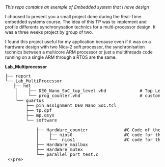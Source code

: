 *This repo contains an exemple of Embedded system that i have design*

I choosed to present you a small project done during the Real-Time embedded systems course.
The idea of this TP was to implement and profile differents synchronysation technics for a multi-processor design. 
It was a three weeks project by group of two.

I found this project useful for my application because even if it was on a hardware design with two Nios-2 soft processor, the synchronisation technics between a multicore ARM processor or just a multithreads code running on a single ARM through a RTOS are the same.

**Lab_Multiprocessor** <br />
<pre>
├── report                              
└── Lab_MultiProcessor                 
   ├── hdl 
    │    ├── DE0_Nano_SoC_top_level.vhd             # Top Level hardware entity
    │    └── prog_counter.vhd                       # custom parallele port design 
    └── quartus
        ├── pin_assignment_DE0_Nano_SoC.tcl   
        ├── tp.qpf                             
        ├── mp.qsys                           
        └── software<br />
            ├── HardWare_counter              #C Code of the project, classified by synchronization
            │    ├── nios0                    #C code for the first Nios 
            │    └──  nios1                   #C code for the second Nios
            ├── HardWare_mailbox
            ├── HardWare_mutex
            └── parallel_port_test.c
 <\pre>
